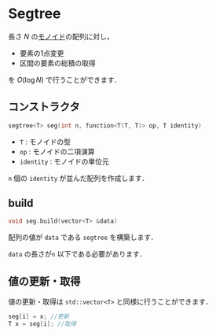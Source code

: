 # Segtree

長さ $N$ の[モノイド](https://ja.wikipedia.org/wiki/%E3%83%A2%E3%83%8E%E3%82%A4%E3%83%89)の配列に対し，

- 要素の1点変更
- 区間の要素の総積の取得

を $O(\log N)$ で行うことができます．

## コンストラクタ

```cpp
segtree<T> seg(int n, function<T(T, T)> op, T identity)
```

- `T` : モノイドの型
- `op` : モノイドの二項演算
- `identity` : モノイドの単位元

`n` 個の `identity` が並んだ配列を作成します．


## build

```cpp
void seg.build(vector<T> &data)
```

配列の値が `data` である `segtree` を構築します．

`data` の長さが`n` 以下である必要があります．

## 値の更新・取得

値の更新・取得は `std::vector<T>` と同様に行うことができます．

```cpp
seg[i] = x; //更新
T x = seg[i]; //取得
```